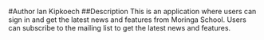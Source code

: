 #Author
Ian Kipkoech
##Description
This is an application where users can sign in and get the latest news and features from Moringa School. Users can subscribe to the mailing list to get the latest news and features.
